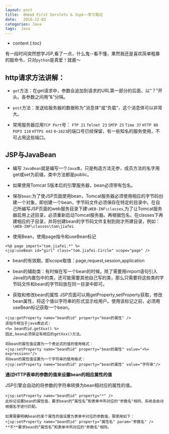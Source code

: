 ```yaml
---
layout: post
title:  《Head First Servlets & Jsp》——学习笔记
date:   2016-12-02
categories: Java
tags:  Java
---
```


* content
{:toc}

有一段时间突然想学JSP,看了一点，什么鬼--看不懂，果然我还是喜欢简单粗暴的敲命令，只对`python`是真爱！就酱～





## http请求方法讲解：

- `get`方法：在get请求中，参数会追加到请求的URL第一部分的后面，以“？”开头。各参数之间用“&”分隔。

- `post`方法：发送给服务器的数据称为"消息体"或”负载“，这个消息体可以非常大。

- 常用服务器应用`TCP Port`号：
`FTP 21` `Telnet 23` `SMTP 25` `Time 37` `HTTP 80` `POP3 110` `HTTPS 443`
`0~1023`的端口号已经保留，有一些知名的服务使用，不可占用这些端口。

## JSP与JavaBean

- 编写 `JavaBean`就是编写一个`Java类`，只是构造方法无参，成员方法的名字用get或set为前缀，类中方法都是public。

- 如果使用Tomcat 5版本后的引擎服务器，bean必须带有包名。

- 保存`bean`:为了使JSP页面使用bean，Tomcat服务器必须使用相应的字节码创建一个对象，即创建一个bean，字节码文件必须保存在特定的目录中。在自己所编写JSP页面的web服务目录下建`\WEB-INF\classes`,为了让Tomcat服务器启用上述目录，必须重新启动Tomcat服务器。再根据包名，在classes下再建相应的子目录，并将创建bean的字节码文件复制到刚才所建目录，例如：
`\WEB-INF\classes\tom\jiafei`

- 使用Bean，使用page指令和useBean标记

```
<%@ page import="tom.jiafei.*" %>
<jsp:useBean id="girl" class="tom.jiafei.Circle" scope="page" />
```

- bean的有效期，即scope取值：page,request,session,application

- bean的辅助类：有时候在写一个bean的时候，除了需要用import语句引入Java的内置包中的类，还可能需要其他自己写的类，那么只需要将这些类的字节码文件和bean的字节码放在同一目录中即可。

- 获取和修改bean的属性
JSP页面可以用getProperty,setProperty获取，修改bean属性，将这个值以字符串的形式显示给用户。使用该标记之前，必须用useBean标记获取一个bean。

```
<jsp:getProperty name="bean的id" property="bean的属性" />
该指令相当于java表达式:
<%= bean的id.getXxx() %>
因此,bean必须保证有相应的getXxx()方法。

```

```
将bean的属性值设置为一个表达式的值的使用格式：
<jsp:setProperty name="bean的id" property="bean的属性" value="<%= expression>"/>
将bean的属性值设置为一个字符串的使用格式：
<jsp:setProperty name="bean的id" property="bean的属性" value="字符串"/>
```

**通过HTTP表单的参数的值来设置bean的相应属性的值**

JSP引擎会自动的将参数的字符串转换为bean相对应的属性的值。

```
<jsp:setProperty name="bean的id" property="*" />
此标记设置bean的属性值，要求bean的“属性名”和表单中所对应的"参数名"相同，系统会自动根据名字进行匹配。
```

```
如果需要明确bean的某个属性的值设置为表单中对应的参数值，需使用如下：
<jsp:setProperty name="bean的id" property="属性名" param="参数名" />
**不**要求bean的“属性名”和表单中所对应的"参数名"相同。
```
